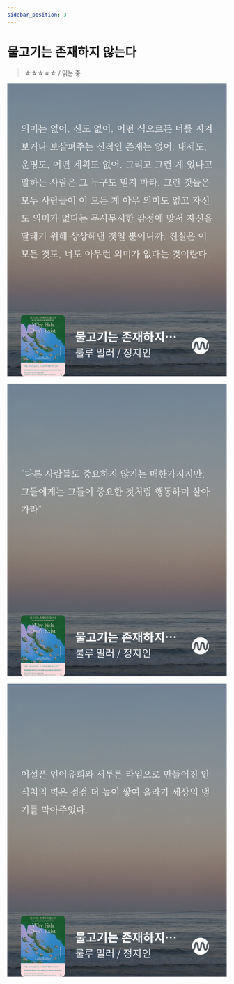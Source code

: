```yaml
---
sidebar_position: 3
---
```


# 물고기는 존재하지 않는다

> ☆☆☆☆☆ / 읽는 중

![1](./물고기는-존재하지-않는다/1.PNG)

![2](./물고기는-존재하지-않는다/2.PNG)

![3](./물고기는-존재하지-않는다/3.PNG)
